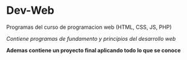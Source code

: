 # Dev-Web
Programas del curso de programacion web (HTML, CSS, JS, PHP) 

*Contiene programas de fundamento y principios del desarrollo web*

**Ademas contiene un proyecto final aplicando todo lo que se conoce** 
